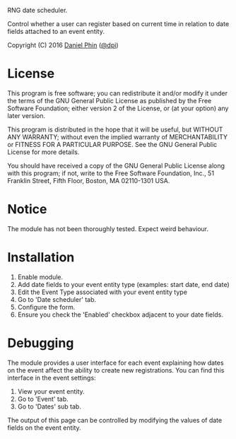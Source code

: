 RNG date scheduler.

Control whether a user can register based on current time in relation to date
fields attached to an event entity.

Copyright (C) 2016 [Daniel Phin](http://dpi.id.au) ([@dpi](https://www.drupal.org/u/dpi))

# License

This program is free software; you can redistribute it and/or modify
it under the terms of the GNU General Public License as published by
the Free Software Foundation; either version 2 of the License, or
(at your option) any later version.

This program is distributed in the hope that it will be useful,
but WITHOUT ANY WARRANTY; without even the implied warranty of
MERCHANTABILITY or FITNESS FOR A PARTICULAR PURPOSE.  See the
GNU General Public License for more details.

You should have received a copy of the GNU General Public License along
with this program; if not, write to the Free Software Foundation, Inc.,
51 Franklin Street, Fifth Floor, Boston, MA 02110-1301 USA.

# Notice

The module has not been thoroughly tested. Expect weird behaviour.

# Installation

 1. Enable module.
 2. Add date fields to your event entity type (examples: start date, end date)
 3. Edit the Event Type associated with your event entity type
 4. Go to 'Date scheduler' tab.
 5. Configure the form.
 6. Ensure you check the 'Enabled' checkbox adjacent to your date fields.

# Debugging

The module provides a user interface for each event explaining how dates
on the event affect the ability to create new registrations. You can find this
interface in the event settings:

 1. View your event entity.
 2. Go to 'Event' tab.
 3. Go to 'Dates' sub tab.

The output of this page can be controlled by modifying the values of date fields
on the event entity.

